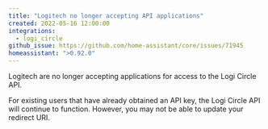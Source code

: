 ```yaml
---
title: "Logitech no longer accepting API applications"
created: 2022-05-16 12:00:00
integrations:
  - logi_circle
github_issue: https://github.com/home-assistant/core/issues/71945
homeassistant: ">0.92.0"
---
```


Logitech are no longer accepting applications for access to the Logi Circle API.

For existing users that have already obtained an API key, the Logi Circle API will continue to function. However, you may not be able to update your redirect URI.

